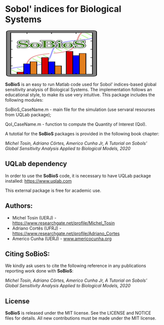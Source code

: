 # Sobol' indices for Biological Systems

![SoBioS Logo](logo/SoBioS_logo.png)

**SoBioS** is an easy to run Matlab code used for Sobol' indices-based global sensitivity analysis of Biological Systems. The implementation follows an educational style, to make its use very intuitive. This package includes the following modules:

SoBioS_CaseName.m - main file for the simulation (use servaral resourses from UQLab package);

QoI_CaseName.m    - function to compute the Quantity of Interest (QoI).


A tutotial for the **SoBioS** packages is provided in the following book chapter:

*Michel Tosin, Adriano Côrtes, Americo Cunha Jr, A Tutorial on Sobols' Global Sensitivity Analysis Applied to Biological Models, 2020*

## UQLab dependency

In order to use the **SoBioS** code, it is necessary to have UQLab package installed:
https://www.uqlab.com

This external package is free for academic use.

## Authors:
- Michel Tosin (UERJ) - https://www.researchgate.net/profile/Michel_Tosin
- Adriano Cortês (UFRJ) - https://www.researchgate.net/profile/Adriano_Cortes
- Americo Cunha (UERJ) - www.americocunha.org

## Citing SoBioS:

We kindly ask users to cite the following reference in any publications reporting work done with **SoBioS**:

*Michel Tosin, Adriano Côrtes, Americo Cunha Jr, A Tutorial on Sobols' Global Sensitivity Analysis Applied to Biological Models, 2020*

## License

**SoBioS** is released under the MIT license. See the LICENSE and NOTICE files for details. All new contributions must be made under the MIT license.
